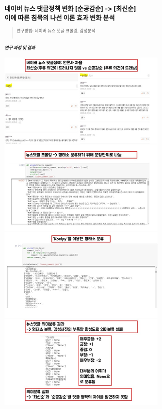 ## 네이버 뉴스 댓글정책 변화 [순공감순] -> [최신순] <br> 이에 따른 침묵의 나선 이론 효과 변화 분석
> 연구방법: 네이버 뉴스 댓글 크롤링, 감성분석<br><br>


##### 연구 과정 및 결과
![](images/news_crawling1.jfif)
![](images/news_crawling2.jfif)
![](images/news_crawling3.jfif)
![](images/news_crawling4.jfif)

